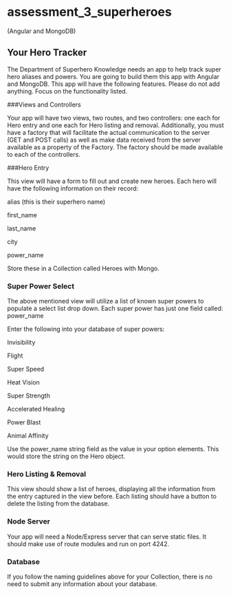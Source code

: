 # assessment_3_superheroes


(Angular and MongoDB)

## Your Hero Tracker

The Department of Superhero Knowledge needs an app to help track super hero aliases and powers. You are going to build them this app with Angular and MongoDB. This app will have the following features. Please do not add anything. Focus on the functionality listed.

###Views and Controllers

Your app will have two views, two routes, and two controllers: one each for Hero entry and one each for Hero listing and removal. Additionally, you must have a factory that will facilitate the actual communication to the server (GET and POST calls) as well as make data received from the server available as a property of the Factory. The factory should be made available to each of the controllers.

###Hero Entry

This view will have a form to fill out and create new heroes. Each hero will have the following information on their record:

alias (this is their superhero name)

first_name

last_name

city

power_name

Store these in a Collection called Heroes with Mongo.

### Super Power Select

The above mentioned view will utilize a list of known super powers to populate a select list drop down. Each super power has just one field called: power_name

Enter the following into your database of super powers:

Invisibility

Flight

Super Speed

Heat Vision

Super Strength

Accelerated Healing

Power Blast

Animal Affinity

Use the power_name string field as the value in your option elements. This would store the string on the Hero object.

### Hero Listing & Removal
This view should show a list of heroes, displaying all the information from the entry captured in the view before. Each listing should have a button to delete the listing from the database.

### Node Server
Your app will need a Node/Express server that can serve static files. It should make use of route modules and run on port 4242.

### Database
If you follow the naming guidelines above for your Collection, there is no need to submit any information about your database.
